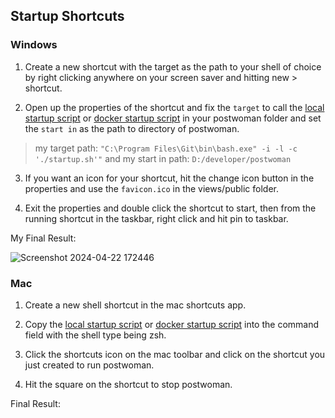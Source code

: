 ## Startup Shortcuts


### Windows

1. Create a new shortcut with the target as the path to your shell of choice by right clicking anywhere on your screen saver and hitting new > shortcut. 

2. Open up the properties of the shortcut and fix the `target` to call the [local startup script](https://github.com/dawitalemu4/postwoman/blob/main/startup.sh) or [docker startup script](https://github.com/dawitalemu4/postwoman/blob/main/.docker-setup/startup.sh) in your postwoman folder and set the `start in` as the path to directory of postwoman.

> my target path: `"C:\Program Files\Git\bin\bash.exe" -i -l -c './startup.sh'"` and my start in path: `D:/developer/postwoman`

3. If you want an icon for your shortcut, hit the change icon button in the properties and use the `favicon.ico` in the views/public folder.

4. Exit the properties and double click the shortcut to start, then from the running shortcut in the taskbar, right click and hit pin to taskbar.

My Final Result:

![Screenshot 2024-04-22 172446](https://github.com/dawitalemu4/postwoman/assets/106638403/a745f410-d117-4d8d-a5a5-02e73a256b6b)


### Mac

1. Create a new shell shortcut in the mac shortcuts app.

2. Copy the [local startup script](https://github.com/dawitalemu4/postwoman/blob/main/startup.sh) or [docker startup script](https://github.com/dawitalemu4/postwoman/blob/main/.docker-setup/startup.sh) into the command field with the shell type being zsh.

3. Click the shortcuts icon on the mac toolbar and click on the shortcut you just created to run postwoman.

4. Hit the square on the shortcut to stop postwoman.

Final Result:



